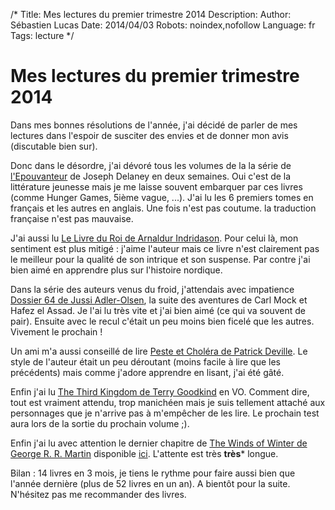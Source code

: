 /*
Title: Mes lectures du premier trimestre 2014
Description: 
Author: Sébastien Lucas
Date: 2014/04/03
Robots: noindex,nofollow
Language: fr
Tags: lecture
*/
# Mes lectures du premier trimestre 2014

Dans mes bonnes résolutions de l'année, j'ai décidé de parler de mes lectures dans l'espoir de susciter des envies et de donner mon avis (discutable bien sur).

Donc dans le désordre, j'ai dévoré tous les volumes de la la série de [l'Epouvanteur](http://fr.wikipedia.org/wiki/The_Wardstone_Chronicles) de Joseph Delaney en deux semaines. Oui c'est de la littérature jeunesse mais je me laisse souvent embarquer par ces livres (comme Hunger Games, 5ième vague, ...). J'ai lu les 6 premiers tomes en français et les autres en anglais. Une fois n'est pas coutume. la traduction française n'est pas mauvaise.

J'ai aussi lu [Le Livre du Roi de  Arnaldur Indridason](http://fr.feedbooks.com/item/563637/le-livre-du-roi). Pour celui là, mon sentiment est plus mitigé : j'aime l'auteur mais ce livre n'est clairement pas le meilleur pour la qualité de son intrique et son suspense. Par contre j'ai bien aimé en apprendre plus sur l'histoire nordique.

Dans la série des auteurs venus du froid, j'attendais avec impatience [Dossier 64 de Jussi Adler-Olsen](http://fr.feedbooks.com/item/684840/dossier-64), la suite des aventures de Carl Mock et Hafez el Assad. Je l'ai lu très vite et j'ai bien aimé (ce qui va souvent de pair). Ensuite avec le recul c'était un peu moins bien ficelé que les autres. Vivement le prochain !

Un ami m'a aussi conseillé de lire [Peste et Choléra de Patrick Deville](http://fr.feedbooks.com/item/260421/peste-et-chol%C3%A9ra). Le style de l'auteur était un peu déroutant (moins facile à lire que les précédents) mais comme j'adore apprendre en lisant, j'ai été gâté.

Enfin j'ai lu [The Third Kingdom de Terry Goodkind](http://en.wikipedia.org/wiki/The_Third_Kingdom) en VO. Comment dire, tout est vraiment attendu, trop manichéen mais je suis tellement attaché aux personnages que je n'arrive pas à m'empêcher de les lire. Le prochain test aura lors de la sortie du prochain volume ;).

Enfin j'ai lu avec attention le dernier chapitre de [The Winds of Winter de  George R. R. Martin](http://en.wikipedia.org/wiki/The_Winds_of_Winter) disponible [ici](http://www.georgerrmartin.com/excerpt-from-the-winds-of-winter/). L'attente est très **très*** longue.

Bilan : 14 livres en 3 mois, je tiens le rythme pour faire aussi bien que l'année dernière (plus de 52 livres en un an). A bientôt pour la suite. N'hésitez pas me recommander des livres.